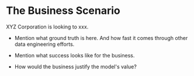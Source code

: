 # The Business Scenario
XYZ Corporation is looking to xxx. 

- Mention what ground truth is here. And how fast it comes through other data engineering efforts.

- Mention what success looks like for the business.

- How would the business justify the model's value?

